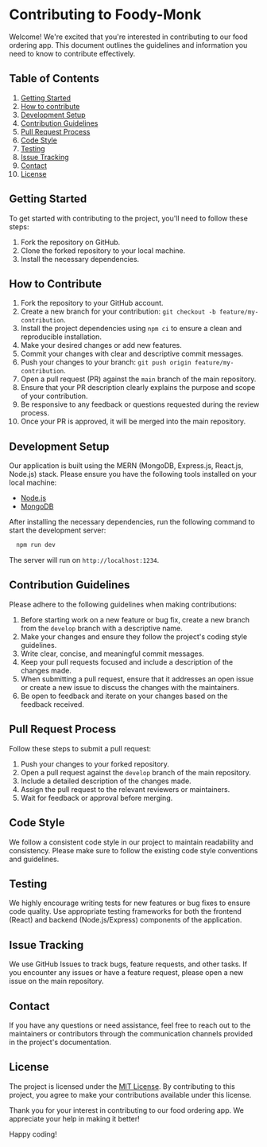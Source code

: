 # Contributing to Foody-Monk

Welcome! We're excited that you're interested in contributing to our food ordering app. This document outlines the guidelines and information you need to know to contribute effectively.

## Table of Contents

1. [Getting Started](#getting-started)
2. [How to contribute](#how-to-contribute)
3. [Development Setup](#development-setup)
4. [Contribution Guidelines](#contribution-guidelines)
5. [Pull Request Process](#pull-request-process)
6. [Code Style](#code-style)
7. [Testing](#testing)
8. [Issue Tracking](#issue-tracking)
9. [Contact](#contact)
10. [License](#license)

## Getting Started

To get started with contributing to the project, you'll need to follow these steps:

1. Fork the repository on GitHub.
2. Clone the forked repository to your local machine.
3. Install the necessary dependencies.

## How to Contribute

1. Fork the repository to your GitHub account.
2. Create a new branch for your contribution: `git checkout -b feature/my-contribution`.
3. Install the project dependencies using `npm ci` to ensure a clean and reproducible installation.
4. Make your desired changes or add new features.
5. Commit your changes with clear and descriptive commit messages.
6. Push your changes to your branch: `git push origin feature/my-contribution`.
7. Open a pull request (PR) against the `main` branch of the main repository.
8. Ensure that your PR description clearly explains the purpose and scope of your contribution.
9. Be responsive to any feedback or questions requested during the review process.
10. Once your PR is approved, it will be merged into the main repository.

## Development Setup

Our application is built using the MERN (MongoDB, Express.js, React.js, Node.js) stack. Please ensure you have the following tools installed on your local machine:

- [Node.js](https://nodejs.org)
- [MongoDB](https://www.mongodb.com)

After installing the necessary dependencies, run the following command to start the development server:

```bash
  npm run dev
``` 

The server will run on `http://localhost:1234`.

## Contribution Guidelines

Please adhere to the following guidelines when making contributions:

1. Before starting work on a new feature or bug fix, create a new branch from the `develop` branch with a descriptive name.
2. Make your changes and ensure they follow the project's coding style guidelines.
3. Write clear, concise, and meaningful commit messages.
4. Keep your pull requests focused and include a description of the changes made.
5. When submitting a pull request, ensure that it addresses an open issue or create a new issue to discuss the changes with the maintainers.
6. Be open to feedback and iterate on your changes based on the feedback received.

## Pull Request Process

Follow these steps to submit a pull request:

1. Push your changes to your forked repository.
2. Open a pull request against the `develop` branch of the main repository.
3. Include a detailed description of the changes made.
4. Assign the pull request to the relevant reviewers or maintainers.
5. Wait for feedback or approval before merging.

## Code Style

We follow a consistent code style in our project to maintain readability and consistency. Please make sure to follow the existing code style conventions and guidelines.

## Testing

We highly encourage writing tests for new features or bug fixes to ensure code quality. Use appropriate testing frameworks for both the frontend (React) and backend (Node.js/Express) components of the application.

## Issue Tracking

We use GitHub Issues to track bugs, feature requests, and other tasks. If you encounter any issues or have a feature request, please open a new issue on the main repository.

## Contact

If you have any questions or need assistance, feel free to reach out to the maintainers or contributors through the communication channels provided in the project's documentation.

## License

The project is licensed under the [MIT License](LICENSE). By contributing to this project, you agree to make your contributions available under this license.

Thank you for your interest in contributing to our food ordering app. We appreciate your help in making it better!

Happy coding!
